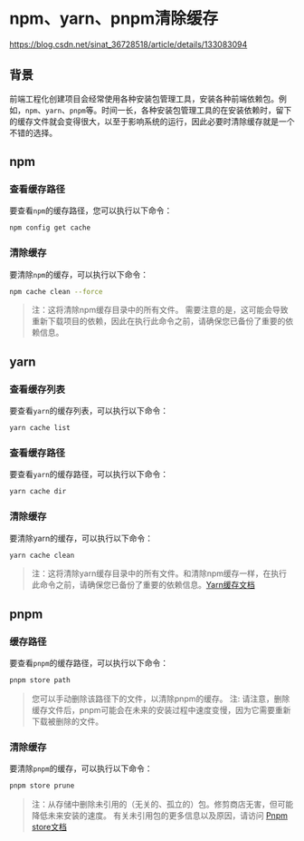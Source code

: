 # npm、yarn、pnpm清除缓存

https://blog.csdn.net/sinat_36728518/article/details/133083094

## 背景

前端工程化创建项目会经常使用各种安装包管理工具，安装各种前端依赖包。例如，`npm`、`yarn`、`pnpm`等。时间一长，各种安装包管理工具的在安装依赖时，留下的缓存文件就会变得很大，以至于影响系统的运行，因此必要时清除缓存就是一个不错的选择。


## npm

### 查看缓存路径

要查看`npm`的缓存路径，您可以执行以下命令：

```bash
npm config get cache
```

### 清除缓存

要清除`npm`的缓存，可以执行以下命令：

```bash
npm cache clean --force
```

> 注：这将清除npm缓存目录中的所有文件。
> 需要注意的是，这可能会导致重新下载项目的依赖，因此在执行此命令之前，请确保您已备份了重要的依赖信息。

## yarn

### 查看缓存列表

要查看`yarn`的缓存列表，可以执行以下命令：

```bash
yarn cache list
```

### 查看缓存路径

要查看`yarn`的缓存路径，可以执行以下命令：

```bash
yarn cache dir
```

### 清除缓存

要清除yarn的缓存，可以执行以下命令：

```bash
yarn cache clean
```

> 注：这将清除yarn缓存目录中的所有文件。和清除npm缓存一样，在执行此命令之前，请确保您已备份了重要的依赖信息。[Yarn缓存文档](https://classic.yarnpkg.com/en/docs/cli/cache)


## pnpm

### 缓存路径

要查看`pnpm`的缓存路径，可以执行以下命令：

```bash
pnpm store path
```

> 您可以手动删除该路径下的文件，以清除pnpm的缓存。 
> 注: 请注意，删除缓存文件后，pnpm可能会在未来的安装过程中速度变慢，因为它需要重新下载被删除的文件。

### 清除缓存

要清除`pnpm`的缓存，可以执行以下命令：

```bash
pnpm store prune
```

> 注：从存储中删除未引用的（无关的、孤立的）包。修剪商店无害，但可能降低未来安装的速度。
> 有关未引用包的更多信息以及原因，请访问 [Pnpm store文档](https://www.chengzz.com/?golink=aHR0cHM6Ly9wbnBtLmlvL2NsaS9zdG9yZQ==)





